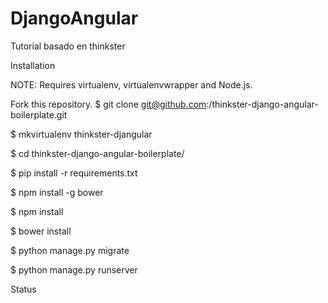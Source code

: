 # DjangoAngular
Tutorial basado en thinkster

Installation

NOTE: Requires virtualenv, virtualenvwrapper and Node.js.

Fork this repository.
$ git clone git@github.com:<your username>/thinkster-django-angular-boilerplate.git

$ mkvirtualenv thinkster-djangular

$ cd thinkster-django-angular-boilerplate/

$ pip install -r requirements.txt

$ npm install -g bower

$ npm install

$ bower install

$ python manage.py migrate

$ python manage.py runserver

Status 
